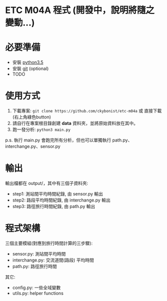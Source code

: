 # ETC M04A 程式 (開發中，說明將隨之變動...)


# 必要準備
- 安裝 [python3.5](https://www.python.org/downloads/)
- 安裝 [git](https://git-scm.com/download/win) (optional)
- TODO


# 使用方式

1. 下載專案: `git clone https://github.com/ckybonist/etc-m04a` 或 直接下載(右上角綠色button)
2. 請自行在專案根目錄創建 **data** 資料夾，並將原始資料放在其中。
3. 跑一發分析: `python3 main.py`

p.s. 執行 main.py 會跑完所有分析，但也可以單獨執行 path.py、 interchange.py、sensor.py


# 輸出
輸出檔都在 output/，其中有三個子資料夾:
- step1: 測站間平均時間紀錄, 由 sensor.py 輸出
- step2: 路段平均時間紀錄, 由 interchange.py 輸出
- step3: 路徑旅行時間紀錄, 由 path.py 輸出


# 程式架構

三個主要模組(對應到旅行時間計算的三步驟):

- sensor.py: 測站間平均時間
- interchange.py: 交流道間(路段) 平均時間
- path.py: 路徑旅行時間

其它:
- config.py: 一些全域變數
- utils.py: helper functions
